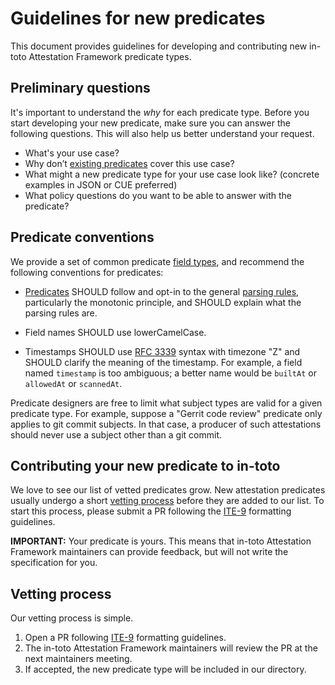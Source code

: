 # Guidelines for new predicates

This document provides guidelines for developing and contributing new
in-toto Attestation Framework predicate types.

## Preliminary questions

It's important to understand the _why_ for each predicate type.
Before you start developing your new predicate, make sure you can answer the
following questions. This will also help us better understand your request.

-   What's your use case?
-   Why don’t [existing predicates] cover this use case?
-   What might a new predicate type for your use case look like?
(concrete examples in JSON or CUE preferred)
-   What policy questions do you want to be able to answer with the predicate?

## Predicate conventions

We provide a set of common predicate [field types], and recommend the
following conventions for predicates:

-   [Predicates] SHOULD follow and opt-in to the general [parsing rules],
    particularly the monotonic principle, and SHOULD explain what the
    parsing rules are.

-   Field names SHOULD use lowerCamelCase.

-   Timestamps SHOULD use [RFC 3339] syntax with timezone "Z" and SHOULD
    clarify the meaning of the timestamp. For example, a field named
    `timestamp` is too ambiguous; a better name would be `builtAt` or
    `allowedAt` or `scannedAt`.

Predicate designers are free to limit what subject types are valid for a
given predicate type. For example, suppose a "Gerrit code review" predicate
only applies to git commit subjects. In that case, a producer of such
attestations should never use a subject other than a git commit.

## Contributing your new predicate to in-toto

We love to see our list of vetted predicates grow. New attestation predicates
usually undergo a short [vetting process] before they are added to our list.
To start this process, please submit a PR following the [ITE-9] formatting
guidelines.

**IMPORTANT:** Your predicate is yours. This means that in-toto Attestation
Framework maintainers can provide feedback, but will not write the
specification for you.

## Vetting process

Our vetting process is simple.

1.  Open a PR following [ITE-9] formatting guidelines.
2.  The in-toto Attestation Framework maintainers will review the PR at the
    next maintainers meeting.
3.  If accepted, the new predicate type will be included in our directory.

[ITE-9]: https://github.com/in-toto/ITE/tree/master/ITE/9#document-format
[Predicates]: ../spec/v1/predicate.md
[RFC 3339]: https://tools.ietf.org/html/rfc3339
[field types]: ../spec/v1/field_types.md
[existing predicates]: ../spec/predicates
[parsing rules]: ../spec/v1/README.md#parsing-rules
[vetting process]: #vetting-process
